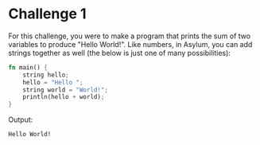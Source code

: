 # Challenge 1
For this challenge, you were to make a program that prints the sum of two variables to produce "Hello World!". Like numbers, in Asylum, you can add strings together as well (the below is just one of many possibilities):

```rust
fn main() {
    string hello;
    hello = "Hello ";
    string world = "World!";
    println(hello + world);
}
```
Output:
```
Hello World!
```